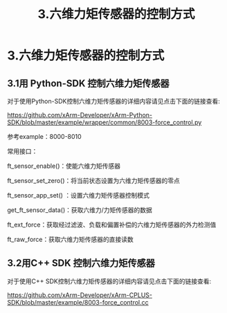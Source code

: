 ﻿---
title: 3.六维力矩传感器的控制方式
---

# 3.六维力矩传感器的控制方式

## 3.1**用 Python-SDK 控制六维力矩传感器**
对于使用Python-SDK控制六维力矩传感器的详细内容请见点击下面的链接查看:

https://github.com/xArm-Developer/xArm-Python-SDK/blob/master/example/wrapper/common/8003-force_control.py

参考example：8000-8010

常用接口：

ft\_sensor\_enable()：使能六维力矩传感器

ft\_sensor\_set\_zero()：将当前状态设置为六维力矩传感器的零点

ft\_sensor\_app\_set() ：设置六维力矩传感器控制模式

get\_ft\_sensor\_data()：获取六维力/力矩传感器的数据

ft\_ext\_force：获取经过滤波、负载和偏置补偿的六维力矩传感器的外力检测值

ft\_raw\_force：获取六维力矩传感器的直接读数

## 3.2**用C++ SDK 控制六维力矩传感器**
对于使用C++ SDK控制六维力矩传感器的详细内容请见点击下面的链接查看:

https://github.com/xArm-Developer/xArm-CPLUS-SDK/blob/master/example/8003-force_control.cc


